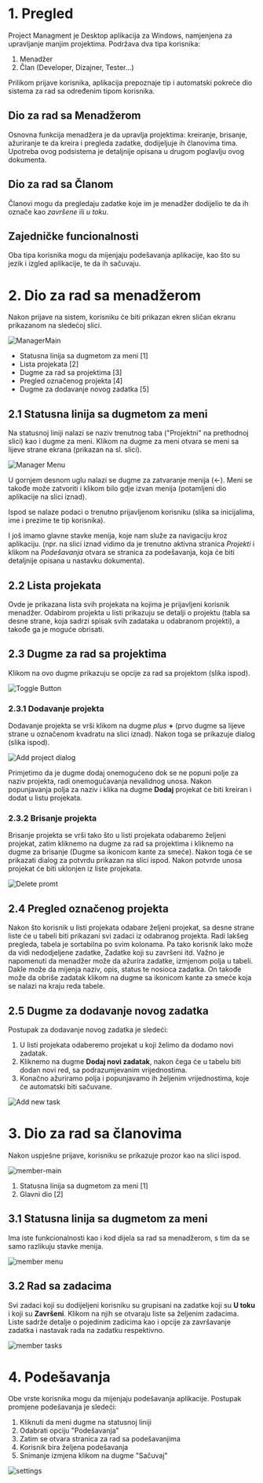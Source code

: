 # 1. Pregled

Project Managment je Desktop aplikacija za Windows, namjenjena za upravljanje manjim projektima. Podržava dva tipa korisnika:

1. Menadžer
2. Član (Developer, Dizajner, Tester...)

Prilikom prijave korisnika, aplikacija prepoznaje tip i automatski pokreće dio sistema za rad sa određenim tipom korisnika.

## Dio za rad sa Menadžerom

Osnovna funkcija menadžera je da upravlja projektima: kreiranje, brisanje, ažuriranje te da kreira i pregleda zadatke, dodijeljuje ih članovima tima.
Upotreba ovog podsistema je detaljnije opisana u drugom poglavlju ovog dokumenta.

## Dio za rad sa Članom

Članovi mogu da pregledaju zadatke koje im je menadžer dodijelio te da ih označe kao *završene* ili *u toku*.

## Zajedničke funcionalnosti

Oba tipa korisnika mogu da mijenjaju podešavanja aplikacije, kao što su jezik i izgled aplikacije, te da ih sačuvaju.

# 2. Dio za rad sa menadžerom

Nakon prijave na sistem, korisniku će biti prikazan ekren sličan ekranu prikazanom na sledećoj slici.

![ManagerMain](./img/manager-main.png)

- Statusna linija sa dugmetom za meni [1]
- Lista projekata [2]
- Dugme za rad sa projektima [3]
- Pregled označenog projekta [4]
- Dugme za dodavanje novog zadatka [5]

## 2.1 Statusna linija sa dugmetom za meni

Na statusnoj liniji nalazi se naziv trenutnog taba ("Projektni" na prethodnoj slici) kao i dugme za meni. Klikom na dugme za meni otvara se meni sa lijeve strane ekrana (prikazan na sl. slici).

![Manager Menu](./img/manager-menu.png)

U gornjem desnom uglu nalazi se dugme za zatvaranje menija (<-). Meni se takođe može zatvoriti i klikom bilo gdje izvan menija (potamljeni dio aplikacije na slici iznad).

Ispod se nalaze podaci o trenutno prijavljenom korisniku (slika sa inicijalima, ime i prezime te tip korisnika).

I još imamo glavne stavke menija, koje nam služe za navigaciju kroz aplikaciju. (npr. na slici iznad vidimo da je trenutno aktivna stranica  *Projekti* i klikom na *Podešavanja* otvara se stranica za podešavanja, koja će biti detaljnije opisana u nastavku dokumenta).

## 2.2 Lista projekata

Ovde je prikazana lista svih projekata na kojima je prijavljeni korisnik menadžer. Odabirom projekta u listi prikazuju se detalji o projektu (tabla sa desne strane, koja sadrzi spisak svih zadataka u odabranom projekti), a takođe ga je moguće obrisati.

## 2.3 Dugme za rad sa projektima

Klikom na ovo dugme prikazuju se opcije za rad sa projektom (slika ispod).

![Toggle Button](./img/manager-toggle-btn.png)

### 2.3.1 Dodavanje projekta

Dodavanje projekta se vrši klikom na dugme *plus* **+** (prvo dugme sa lijeve strane u označenom kvadratu na slici iznad). Nakon toga se prikazuje dialog (slika ispod).

![Add project dialog](./img/manager-add-dialog.png)

Primjetimo da je dugme dodaj onemogućeno dok se ne popuni polje za naziv projekta, radi onemogućavanja nevalidnog unosa. Nakon popunjavanja polja za naziv i klika na dugme **Dodaj** projekat će biti kreiran i dodat u listu projekata.

### 2.3.2 Brisanje projekta

Brisanje projekta se vrši tako što u listi projekata odabaremo željeni projekat, zatim kliknemo na dugme za rad sa projektima i kliknemo na dugme za brisanje (Dugme sa ikonicom kante za smeće). Nakon toga će se prikazati dialog za potvrdu prikazan na slici ispod. Nakon potvrde unosa projekat će biti uklonjen iz liste projekata.

![Delete promt](./img/manager-delete-promt.png)

## 2.4 Pregled označenog projekta

Nakon što korisnik u listi projekata odabare željeni projekat, sa desne strane liste će u tabeli biti prikazani svi zadaci iz odabranog projekta. Radi lakšeg pregleda, tabela je sortabilna po svim kolonama. Pa tako korisnik lako može da vidi nedodjeljene zadatke, Zadatke koji su završeni itd. Važno je napomenuti da menadžer može da ažurira zadatke, izmjenom polja u tabeli. Dakle može da mijenja naziv, opis, status te nosioca zadatka. On takođe može da obriše zadatak klikom na dugme sa ikonicom kante za smeće koja se nalazi na kraju reda tabele.

## 2.5 Dugme za dodavanje novog zadatka

Postupak za dodavanje novog zadatka je sledeći:

1. U listi projekata odaberemo projekat u koji želimo da dodamo novi zadatak.
2. Kliknemo na dugme **Dodaj novi zadatak**, nakon čega će u tabelu biti dodan novi red, sa podrazumjevanim vrijednostima.
3. Konačno ažuriramo polja i popunjavamo ih željenim vrijednostima, koje će automatski biti sačuvane.

![Add new task](./img/manager-add-task.png)

# 3. Dio za rad sa članovima

Nakon uspješne prijave, korisniku se prikazuje prozor kao na slici ispod.

![member-main](./img/member-main.png)

1. Statusna linija sa dugmetom za meni [1]
2. Glavni dio [2]
   
## 3.1 Statusna linija sa dugmetom za meni

Ima iste funkcionalnosti kao i kod dijela sa rad sa menadžerom, s tim da se samo razlikuju stavke menija.

![member menu](./img/member-menu.PNG)

## 3.2 Rad sa zadacima

Svi zadaci koji su dodijeljeni korisniku su grupisani na zadatke koji su **U toku** i koji su **Završeni**. Klikom na njih se otvaraju liste sa željenim zadacima. Liste sadrže detalje o pojedinim zadicima kao i opcije za završavanje zadatka i nastavak rada na zadatku respektivno.

![member tasks](./img/member-tasks.PNG)

# 4. Podešavanja

Obe vrste korisnika mogu da mijenjaju podešavanja aplikacije. Postupak promjene podešavanja je sledeći:

1. Kliknuti da meni dugme na statusnoj liniji
2. Odabrati opciju "Podešavanja"
3. Zatim se otvara stranica za rad sa podešavanjima
4. Korisnik bira željena podešavanja
5. Snimanje izmjena klikom na dugme "Sačuvaj"

![settings](./img/member-settings.png)











